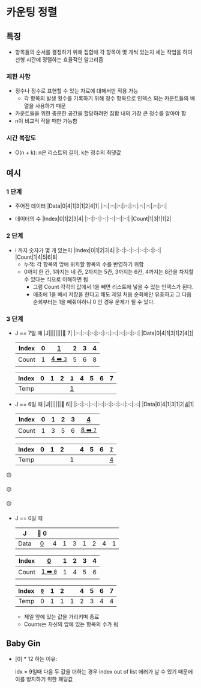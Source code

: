 # 카운팅 정렬
## 특징

- 항목들의 순서를 결정하기 위해 집합에 각 항목이 몇 개씩 있는지 세는 작업을 하여 선형 시간에 정렬하는 효율적인 알고리즘

### 제한 사항

- 정수나 정수로 표현할 수 있는 자료에 대해서만 적용 가능
  - 각 항목의 발생 횟수를 기록하기 위해 정수 항목으로 인덱스 되는 카운트들의 배열을 사용하기 때문
- 카운트들을 위한 충분한 공간을 할당하려면 집합 내의 가장 큰 정수를 알아야 함
- n이 비교적 작을 때만 가능함


### 시간 복잡도

- O(n + k): n은 리스트의 길이, k는 정수의 최댓값

## 예시

### 1 단계

- 주어진 데이터
  |Data|0|4|1|3|1|2|4|1|
  |:-:|:-:|:-:|:-:|:-:|:-:|:-:|:-:|:-:|

- 데이터의 수
  |Index|0|1|2|3|4|
  |:-:|:-:|:-:|:-:|:-:|:-:|
  |Count|1|3|1|1|2|

### 2 단계

- i 까지 숫자가 몇 개 있는지
  |Index|0|1|2|3|4|
  |:-:|:-:|:-:|:-:|:-:|:-:|
  |Count|1|4|5|6|8|
  - 누적: 각 항목의 앞에 위치할 항목의 수를 반영하기 위함
  - 0까지 한 칸, 1까지는 네 칸, 2까지는 5칸, 3까지는 6칸, 4까지는 8칸을 차지할 수 있다는 식으로 이해하면 됨
    - 그럼 Count 각각의 값에서 1을 빼면 리스트에 넣을 수 있는 인덱스가 된다.
    - 애초에 1을 빼서 저장을 한다고 해도 제일 처음 순회에만 유효하고 그 다음 순회부터는 1을 빼줘야하니 0 인 경우 문제가 될 수 있다.

### 3 단계

- J == 7일 때
  |J||||||||🔽 7|
  |:-:|:-:|:-:|:-:|:-:|:-:|:-:|:-:|:-:|
  |Data|0|4|1|3|1|2|4|[1]()|

  | Index |  0  |    [1]()     |  2  |  3  |  4  |
  | :---: | :-: | :----------: | :-: | :-: | :-: |
  | Count |  1  | [4 ➡️ `3`]() |  5  |  6  |  8  |

  | Index |  0  |  1  |  2  | [`3`]() |  4  |  5  |  6  |  7  |
  | :---: | :-: | :-: | :-: | :-----: | :-: | :-: | :-: | :-: |
  | Temp  |     |     |     |  [1]()  |     |     |     |     |

- J == 6일 때
  |J|||||||🔽 6||
  |:-:|:-:|:-:|:-:|:-:|:-:|:-:|:-:|:-:|
  |Data|0|4|1|3|1|2|[4]()|1|

  | Index |  0  |  1  |  2  |  3  |    [4]()     |
  | :---: | :-: | :-: | :-: | :-: | :----------: |
  | Count |  1  |  3  |  5  |  6  | [8 ➡️ `7`]() |

  | Index |  0  |  1  |  2  |     |  4  |  5  |  6  | [`7`]() |
  | :---: | :-: | :-: | :-: | :-: | :-: | :-: | :-: | :-----: |
  | Temp  |     |     |     |  1  |     |     |     |  [4]()  |

🟡

🟡

🟡

- J == 0일 때

  |  J   | 🔽 0  |     |     |     |     |     |     |     |
  | :--: | :---: | :-: | :-: | :-: | :-: | :-: | :-: | :-: |
  | Data | [0]() |  4  |  1  |  3  |  1  |  2  |  4  |  1  |

  | Index |    [0]()     |  1  |  2  |  3  |  4  |
  | :---: | :----------: | :-: | :-: | :-: | :-: |
  | Count | [1 ➡️ `0`]() |  1  |  4  |  5  |  6  |

  | Index | [`0`]() |  1  |  2  |     |  4  |  5  |  6  |  7  |
  | :---: | :-----: | :-: | :-: | :-: | :-: | :-: | :-: | :-: |
  | Temp  |    0    |  1  |  1  |  1  |  2  |  3  |  4  |  4  |

  - 제일 앞에 있는 값을 가리키며 종료
  - Counts는 자신의 앞에 있는 항목의 수가 됨


## Baby Gin
- [0] * 12 하는 이유:
    
    idx = 9일때 다음 두 값을 더하는 경우 index out of list 에러가 날 수 있기 때문에 이를 방지하기 위한 패딩값